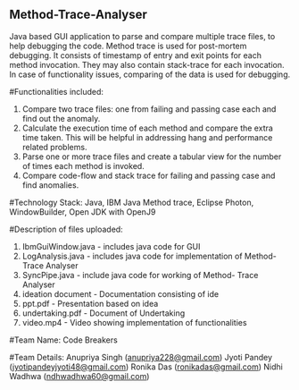 ## Method-Trace-Analyser

Java based GUI application to parse and compare multiple trace files, to help debugging the code.
Method trace is used for post-mortem debugging. It consists of timestamp of entry and exit points for each method invocation. They may also contain stack-trace for each invocation.
In case of functionality issues, comparing of the data is used for debugging.

#Functionalities included:
1. Compare two trace files: one from failing and passing case each and find out the anomaly.
2. Calculate the execution time of each method and compare the extra time taken. This will be helpful in addressing hang and performance related problems.
3. Parse one or more trace files and create a tabular view for the number of times each method is invoked.
4. Compare code-flow and stack trace for failing and passing case and find anomalies.

#Technology Stack:
Java,
IBM Java Method trace,
Eclipse Photon,
WindowBuilder,
Open JDK with OpenJ9

#Description of files uploaded:
1. IbmGuiWindow.java - includes java code for GUI
2. LogAnalysis.java - includes java code for implementation of Method-Trace Analyser
3. SyncPipe.java - include java code for working of Method- Trace Analyser
4. ideation document - Documentation consisting of ide
5. ppt.pdf - Presentation based on idea
6. undertaking.pdf - Document of Undertaking
7. video.mp4 - Video showing implementation of functionalities

#Team Name: Code Breakers

#Team Details:
Anupriya Singh  (anupriya228@gmail.com)
Jyoti Pandey    (jyotipandeyjyoti48@gmail.com)
Ronika Das      (ronikadas@gmail.com)
Nidhi Wadhwa    (ndhwadhwa60@gmail.com)
